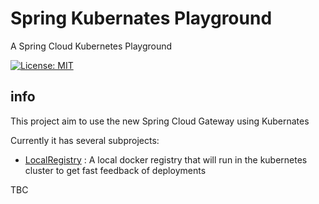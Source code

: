 # Spring Kubernates Playground
A Spring Cloud Kubernetes Playground

[![License: MIT](https://img.shields.io/badge/License-MIT-blue.svg)](/LICENSE)

## info

This project aim to use the new Spring Cloud Gateway using Kubernates

Currently it has several subprojects:

- [LocalRegistry](LocalRegistry/) : A local docker registry that will run in the kubernetes cluster to get fast feedback of deployments

TBC